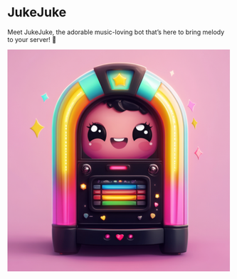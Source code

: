 # JukeJuke

Meet JukeJuke, the adorable music-loving bot that’s here to bring melody to your server! 🎤

<img src="icon.png" width="500">
